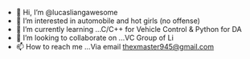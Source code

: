- 👋 Hi, I’m @lucasliangawesome
- 👀 I’m interested in automobile and hot girls (no offense)
- 🌱 I’m currently learning ...C/C++ for Vehicle Control & Python for DA
- 💞️ I’m looking to collaborate on ...VC Group of Li
- 📫 How to reach me ...Via email thexmaster945@gmail.com

<!---
lucasliangawesome/lucasliangawesome is a ✨ special ✨ repository because its `README.md` (this file) appears on your GitHub profile.
You can click the Preview link to take a look at your changes.
--->
